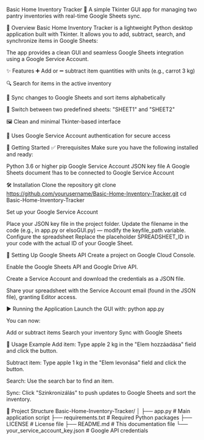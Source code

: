 Basic Home Inventory Tracker
🧺 A simple Tkinter GUI app for managing two pantry inventories with real-time Google Sheets sync.

📝 Overview
Basic Home Inventory Tracker is a lightweight Python desktop application built with Tkinter. It allows you to add, subtract, search, and synchronize items in Google Sheets:

The app provides a clean GUI and seamless Google Sheets integration using a Google Service Account.

✨ Features
➕ Add or ➖ subtract item quantities with units (e.g., carrot 3 kg)

🔍 Search for items in the active inventory

🔄 Sync changes to Google Sheets and sort items alphabetically

🔁 Switch between two predefined sheets: "SHEET1" and "SHEET2"

🖼️ Clean and minimal Tkinter-based interface

🔐 Uses Google Service Account authentication for secure access

🚀 Getting Started
✅ Prerequisites
Make sure you have the following installed and ready:

Python 3.6 or higher
pip
Google Service Account JSON key file
A Google Sheets document !has to be connected to Google Service Account

🛠️ Installation
Clone the repository
git clone https://github.com/yourusername/Basic-Home-Inventory-Tracker.git
cd Basic-Home-Inventory-Tracker

Set up your Google Service Account

Place your JSON key file in the project folder.
Update the filename in the code (e.g., in app.py or elsoGUI.py) — modify the keyfile_path variable.
Configure the spreadsheet
Replace the placeholder SPREADSHEET_ID in your code with the actual ID of your Google Sheet.

📄 Setting Up Google Sheets API
Create a project on Google Cloud Console.

Enable the Google Sheets API and Google Drive API.

Create a Service Account and download the credentials as a JSON file.

Share your spreadsheet with the Service Account email (found in the JSON file), granting Editor access.

▶️ Running the Application
Launch the GUI with:
python app.py

You can now:

Add or subtract items
Search your inventory
Sync with Google Sheets

🧪 Usage Example
Add item: Type apple 2 kg in the "Elem hozzáadása" field and click the button.

Subtract item: Type apple 1 kg in the "Elem levonása" field and click the button.

Search: Use the search bar to find an item.

Sync: Click "Szinkronizálás" to push updates to Google Sheets and sort the inventory.

📁 Project Structure
Basic-Home-Inventory-Tracker/
│
├── app.py                     # Main application script
├── requirements.txt           # Required Python packages
├── LICENSE                    # License file
├── README.md                  # This documentation file
└── your_service_account_key.json   # Google API credentials

